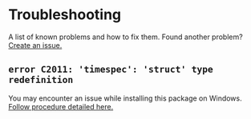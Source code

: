 # Troubleshooting

A list of known problems and how to fix them. Found another problem? [Create an issue.](https://github.com/michaelgira23/swarms/issues/new)

## `error C2011: 'timespec': 'struct' type redefinition`

You may encounter an issue while installing this package on Windows. [Follow procedure detailed here.](https://github.com/libusb/libusb/issues/144#issuecomment-269832528)
